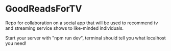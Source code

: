 # GoodReadsForTV
Repo for collaboration on a social app that will be used to recommend tv and streaming service shows to like-minded individuals. 

Start your server with "npm run dev", terminal should tell you what localhost you need!
